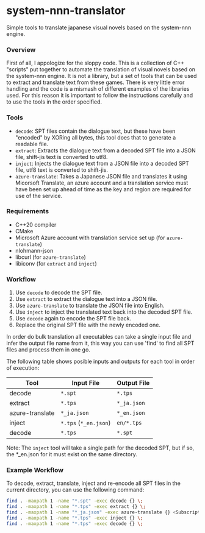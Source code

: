 # system-nnn-translator
Simple tools to translate japanese visual novels based on the system-nnn engine.

### Overview
First of all, I appologize for the sloppy code. This is a collection of C++ "scripts" put together to automate the translation of visual novels based on the system-nnn engine. It is not a library, but a set of tools that can be used to extract and translate text from these games. There is very little error handling and the code is a mismash of different examples of the libraries used. For this reason it is important to follow the instructions carefully and to use the tools in the order specified.

### Tools
- `decode`: SPT files contain the dialogue text, but these have been "encoded" by XORing all bytes, this tool does that to generate a readable file.
- `extract`: Extracts the dialogue text from a decoded SPT file into a JSON file, shift-jis text is converted to utf8.
- `inject`: Injects the dialogue text from a JSON file into a decoded SPT file, utf8 text is converted to shift-jis.
- `azure-translate`: Takes a Japanese JSON file and translates it using Micorsoft Translate, an azure account and a translation service must have been set up ahead of time as the key and region are required for use of the service.

### Requirements
- C++20 compiler
- CMake
- Microsoft Azure account with translation service set up (for `azure-translate`)
- nlohmann-json
- libcurl (for `azure-translate`)
- libiconv (for `extract` and `inject`)

### Workflow
1. Use `decode` to decode the SPT file.
2. Use `extract` to extract the dialogue text into a JSON file.
3. Use `azure-translate` to translate the JSON file into English.
4. Use `inject` to inject the translated text back into the decoded SPT file.
5. Use `decode` again to encode the SPT file back.
6. Replace the original SPT file with the newly encoded one.

In order do bulk translation all executables can take a single input file and infer the output file name from it, this way you can use 'find' to find all SPT files and process them in one go.

The following table shows posible inputs and outputs for each tool in order of execution:

| Tool            | Input File                | Output File                   |
|-----------------|---------------------------|-------------------------------|
| decode          | `*.spt`                   | `*.tps`                       |
| extract         | `*.tps`                   | `*_ja.json`                   |
| azure-translate | `*_ja.json`               | `*_en.json`                   |
| inject          | `*.tps` (`*_en.json`)     | `en/*.tps`                    |
| decode          | `*.tps`                   | `*.spt`                       |

Note: The `inject` tool will take a single path for the decoded SPT, but if so, the *_en.json for it must exist on the same directory.

### Example Workflow
To decode, extract, translate, inject and re-encode all SPT files in the current directory, you can use the following command:

```bash
find . -maxpath 1 -name "*.spt" -exec decode {} \;
find . -maxpath 1 -name "*.tps" -exec extract {} \;
find . -maxpath 1 -name "*_ja.json" -exec azure-translate {} <Subscription-Key> <Subscription-Region> \;
find . -maxpath 1 -name "*.tps" -exec inject {} \;
find . -maxpath 1 -name "*.tps" -exec decode {} \;
```
